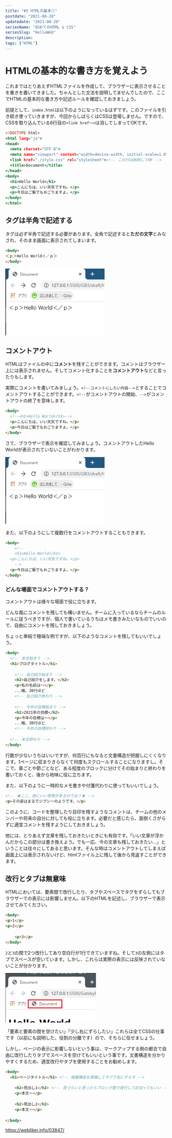 ```yaml
---
title: "#5 HTMLの基本①"
postdate: "2021-08-20"
updatedate: "2021-08-20"
seriesName: "初めてのHTML & CSS"
seriesSlug: "HelloWeb"
description: 
tags: ["HTML"]
---
```


# HTMLの基本的な書き方を覚えよう

これまではとりあえずHTMLファイルを作成して、ブラウザーに表示させることを重きを置いてきました。ちゃんとした文法を説明してませんでしたので、ここでHTMLの基本的な書き方や記述ルールを確認しておきましょう。

前提として、`index.html`は以下のようになっているはずです。このファイルを引き続き使っていきますが、今回からしばらくはCSSは登場しません。ですので、CSSを取り込んでいる6行目の`<link href～>`は消してしまってOKです。

```html{6}:title=index.html
<!DOCTYPE html>
<html lang="ja">
<head>
  <meta charset="UTF-8">
  <meta name="viewport" content="width=device-width, initial-scale=1.0">
  <link href="./style.css" rel="stylesheet"><!-- この行は削除してOK -->
  <title>Document</title>
</head>
<body>
  <h1>Hello World</h1>
  <p>こんにちは、いい天気ですね。</p>
  <p>今日はご飯でもおごりますよ。</p>
</body>
</html>
```

## タグは半角で記述する

タグは必ず半角で記述する必要があります。全角で記述すると**ただの文字**とみなされ、そのまま画面に表示されてしまいます。

```html
<body>
＜ｐ＞Hello World＜／ｐ＞
</body>
```

<img src="./images/image01.png" />

## コメントアウト

HTMLはファイルの中に**コメント**を残すことができます。コメントはブラウザー上には表示されません。そしてコメント化することを**コメントアウト**などと言ったりもします。

実際にコメントを書いてみましょう。`<!--コメントにしたい内容-->`とすることでコメントアウトすることができます。`<!--`がコメントアウトの開始、`-->`がコメントアウトの終了を意味します。

```html
<body>
  <!--<h1>Hello World</h1>-->
  <p>こんにちは、いい天気ですね。</p>
  <p>今日はご飯でもおごりますよ。</p>
</body>
```

さて、ブラウザーで表示を確認してみましょう。コメントアウトしたHello Worldが表示されていないことがわかります。

<img src="./images/image01.png" />

また、以下のようにして複数行をコメントアウトすることもできます。

```html
<body>
	<!--
	<h1>Hello World</h1>
  <p>こんにちは、いい天気ですね。</p>
	-->
  <p>今日はご飯でもおごりますよ。</p>
</body>
```

### どんな場面でコメントアウトする？

コメントアウトは様々な場面で役に立ちます。

どんな風にコメントを残しても構いません。チームに入っているならチームのルールに従うべきですが、個人で書いているうちはメモ書きみたいなものでいいので、自由にコメントを残しておきましょう。

ちょっと単純で極端な例ですが、以下のようなコメントを残してもいいでしょう。

```html
<body>
  <!-- 本文始まり -->
  <h1>ブログタイトル</h1>

    <!-- 自己紹介始まり -->
    <h2>自己紹介をします。</h2>
    <p>私の名前は～</p>
    ...略、30行ほど
    <!-- 自己紹介終わり -->

    <!-- 今年の目標始まり -->
    <h2>2021年の目標</h2>
    <p>今年の目標は～</p>
    ...略、30行ほど
    <!-- 今年の目標終わり -->

  <!-- 本文終わり -->
</body>
```

行数が少ないうちはいいですが、何百行にもなると文書構造が把握しにくくなります。1ページに収まりきらなくて何度もスクロールすることになりますし。そこで、章ごとや節ごとなど、ある程度のブロックに分けてその始まりと終わりを書いておくと、後から地味に役に立ちます。

また、以下のように一時的なメモ書きや付箋代わりに使ってもいいでしょう。

```html
<!-- ★ここ、他にいい表現があるのでは？★ -->
<p>その姿はまるでジプシーのようです。</p>
```

このように、コードを整理したり目印を残すようなコメントは、チームの他のメンバーや将来の自分に対しても役に立ちます。必要だと感じたら、面倒くさがらずに適宜コメントを残すようにしておきましょう。

他には、とりあえず文章を残しておきたいときにも有効です。「いい文章が浮かんだからこの部分は書き換えよう。でも一応、今の文章も残しておきたい…」ということは往々にしてあると思います。そんな時はコメントアウトしてしまえば画面上には表示されないけど、htmlファイル上に残して後から見返すことができます。

## 改行とタブは無意味

HTMLにおいては、要素間で改行したり、タブやスペースでタグをずらしてもブラウザーでの表示には影響しません。以下のHTMLを記述し、ブラウザーで表示させてみてください。

```html
<body>
<p>1</p>
<p>2</p>

	<p>3</p>
</body>
```

`2`と`3`の間で2つ改行してあり空白行が1行できていますね。そして`3`の左側にはタブでスペースが空いています。しかし、これらは実際の表示には反映されていないことが分かります。

<img src="./images/image02.png" />

「要素と要素の間を空けたい」「少し右にずらしたい」これらは全てCSSの仕事です（以前にも説明した、役割の分離です）ので、そちらに任せましょう。

しかし、ページの表示に影響しないという事は、マークアップする側の都合で自由に改行したりタブでスペースを空けてもいいという事です。文書構造を分かりやすくするため、適宜改行やタブを使用することをお勧めします。

```html
<body>
  <h1>ページタイトル</h1> <!-- 階層構造を意識してタブで右にずらす -->
   
    <h2>見出し1</h2> <!-- 見づらいと思ったらブロック間で改行して区切ってもいい -->
    <p>本文～</p>
    
    <h2>見出し2</h2>
    <p>本文～</p>

</body>
```

https://webliker.info/03847/


